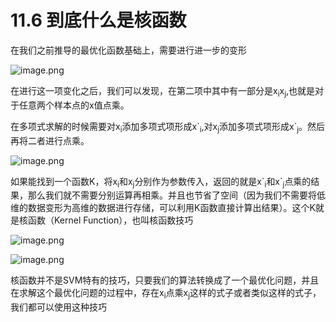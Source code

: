 # 11.6 到底什么是核函数

在我们之前推导的最优化函数基础上，需要进行进一步的变形

![image.png](https://upload-images.jianshu.io/upload_images/7220971-84a5c5725579ab9c.png?imageMogr2/auto-orient/strip%7CimageView2/2/w/1240)

在进行这一项变化之后，我们可以发现，在第二项中其中有一部分是x<sub>i</sub>x<sub>j</sub>,也就是对于任意两个样本点的x值点乘。

在多项式求解的时候需要对x<sub>i</sub>添加多项式项形成x\`<sub>i</sub>,对x<sub>j</sub>添加多项式项形成x\`<sub>j</sub>。然后再将二者进行点乘。

![image.png](https://upload-images.jianshu.io/upload_images/7220971-720cccf8682a2044.png?imageMogr2/auto-orient/strip%7CimageView2/2/w/1240)


如果能找到一个函数K，将x<sub>i</sub>和x<sub>j</sub>分别作为参数传入，返回的就是x\`<sub>i</sub>和x\`<sub>j</sub>点乘的结果，那么我们就不需要分别运算再相乘。并且也节省了空间（因为我们不需要将低维的数据变形为高维的数据进行存储，可以利用K函数直接计算出结果）。这个K就是核函数（Kernel Function），也叫核函数技巧


![image.png](https://upload-images.jianshu.io/upload_images/7220971-0c646fe0367bab66.png?imageMogr2/auto-orient/strip%7CimageView2/2/w/1240)

![image.png](https://upload-images.jianshu.io/upload_images/7220971-277fe052b9b1cfcf.png?imageMogr2/auto-orient/strip%7CimageView2/2/w/1240)


核函数并不是SVM特有的技巧，只要我们的算法转换成了一个最优化问题，并且在求解这个最优化问题的过程中，存在x<sub>i</sub>点乘x<sub>j</sub>这样的式子或者类似这样的式子，我们都可以使用这种技巧